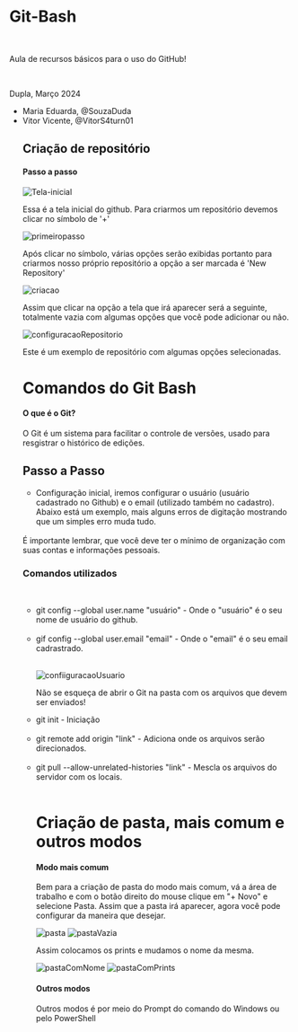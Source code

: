 <h1>Git-Bash</h1>
<br>
<p> Aula de recursos básicos para o uso do GitHub!</p>
<br>
<p>Dupla, Março 2024</p>
<ul>
  <li>Maria Eduarda, @SouzaDuda</li>
  <li>Vitor Vicente, @VitorS4turn01</li>

<h2> Criação de repositório</h2>

<h4> Passo a passo</h4>

![Tela-inicial](https://github.com/SouzaDuda/Git-Bash/assets/130705765/c4b52f68-26a9-43eb-8947-46c00ec44665)
<br>
<p>Essa é a tela inicial do github. Para criarmos um repositório devemos clicar no símbolo de '+'</p>

![primeiropasso](Prints/primeiropasso.png)
<p>Após clicar no símbolo, várias opções serão exibidas portanto para criarmos nosso próprio repositório a opção a ser marcada é 'New Repository'</p>

![criacao](https://github.com/SouzaDuda/Git-Bash/blob/7ff0457900af64f0782379ae273d3f3d040ded90/Prints/criacao.png)

Assim que clicar na opção a tela que irá aparecer será a seguinte, totalmente vazia com algumas opções que você pode adicionar ou não.

![configuracaoRepositorio](https://github.com/SouzaDuda/Git-Bash/blob/main/Prints/conf-criacao.png)

Este é um exemplo de repositório com algumas opções selecionadas.

# Comandos do Git Bash

#### O que é o Git? 
O Git é um sistema para facilitar o controle de versões, usado para resgistrar o histórico de edições.

## Passo a Passo
<ul>
 <li>Configuração inicial, iremos configurar o usuário (usuário cadastrado no Github) e o email (utilizado também no cadastro).
 Abaixo está um exemplo, mais alguns erros de digitação mostrando que um simples erro muda tudo.</li></ul><br>
É importante lembrar, que você deve ter o mínimo de organização com suas contas e informações pessoais.
<br>
<h3>Comandos utilizados</h3><br>
<ul>
<li>git config --global user.name "usuário" - Onde o "usuário" é o seu nome de usuário do github.</li><br>
<li>gif config --global user.email "email" - Onde o "email" é o seu email cadrastrado.</li><br>

![confiiguracaoUsuario](https://github.com/SouzaDuda/Git-Bash/blob/main/PrintsGit/gituser.png)

Não se esqueça de abrir o Git na pasta com os arquivos que devem ser enviados!

<li>git init - Iniciação</li><br>
<li>git remote add origin "link" - Adiciona onde os arquivos serão direcionados.</li><br>
<li>git pull --allow-unrelated-histories "link" - Mescla os arquivos do servidor com os locais.</li><br>





# Criação de pasta, mais comum e outros modos

#### Modo mais comum

Bem para a criação de pasta do modo mais comum, vá a área de trabalho e com o botão direito do mouse clique em "+ Novo" e selecione Pasta.
Assim que a pasta irá aparecer, agora você pode configurar da maneira que desejar.

![pasta](https://github.com/SouzaDuda/Git-Bash/blob/main/Prints/pasta.png)
![pastaVazia](https://github.com/SouzaDuda/Git-Bash/blob/main/Prints/pastavazia.png)

Assim colocamos os prints e mudamos o nome da mesma.

![pastaComNome](https://github.com/SouzaDuda/Git-Bash/blob/main/Prints/nomepasta.png)
![pastaComPrints](https://github.com/SouzaDuda/Git-Bash/blob/main/Prints/pastaprints.png)

#### Outros modos

Outros modos é por meio do Prompt do comando do Windows ou pelo PowerShell
